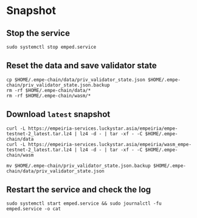 # Snapshot

## Stop the service

```
sudo systemctl stop emped.service
```

## Reset the data and save validator state

```
cp $HOME/.empe-chain/data/priv_validator_state.json $HOME/.empe-chain/priv_validator_state.json.backup
rm -rf $HOME/.empe-chain/data/*
rm -rf $HOME/.empe-chain/wasm/*
```

## Download `latest` snapshot

```
curl -L https://empeiria-services.luckystar.asia/empeiria/empe-testnet-2_latest.tar.lz4 | lz4 -d - | tar -xf - -C $HOME/.empe-chain/data
curl -L https://empeiria-services.luckystar.asia/empeiria/wasm_empe-testnet-2_latest.tar.lz4 | lz4 -d - | tar -xf - -C $HOME/.empe-chain/wasm
```

```
mv $HOME/.empe-chain/priv_validator_state.json.backup $HOME/.empe-chain/data/priv_validator_state.json
```

## Restart the service and check the log

```
sudo systemctl start emped.service && sudo journalctl -fu emped.service -o cat
```

